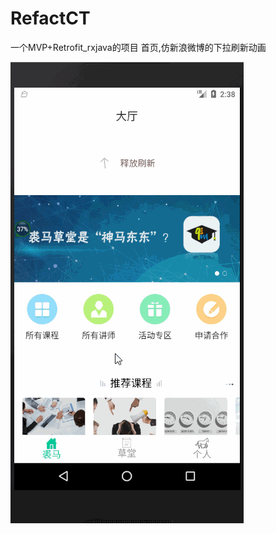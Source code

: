 # RefactCT
一个MVP+Retrofit_rxjava的项目
首页,仿新浪微博的下拉刷新动画


![image](https://github.com/kevin321happy/RefactCT/blob/master/app/gif/home.gif) 

